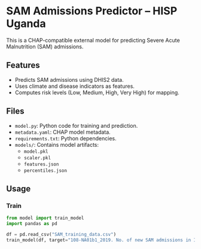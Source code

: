 # SAM Admissions Predictor – HISP Uganda

This is a CHAP-compatible external model for predicting Severe Acute Malnutrition (SAM) admissions.

## Features
- Predicts SAM admissions using DHIS2 data.
- Uses climate and disease indicators as features.
- Computes risk levels (Low, Medium, High, Very High) for mapping.

## Files
- `model.py`: Python code for training and prediction.
- `metadata.yaml`: CHAP model metadata.
- `requirements.txt`: Python dependencies.
- `models/`: Contains model artifacts:
  - `model.pkl`
  - `scaler.pkl`
  - `features.json`
  - `percentiles.json`

## Usage
### Train
```python
from model import train_model
import pandas as pd

df = pd.read_csv("SAM_training_data.csv")
train_model(df, target="108-NA01b1_2019. No. of new SAM admissions in ITC")

